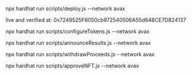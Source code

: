 npx hardhat run scripts/deploy.js --network avax


live and verified at: 0x7249525F6050cb972540506A55d648CE7D824137

npx hardhat run scripts/configureTokens.js --network avax

npx hardhat run scripts/announceResults.js --network avax



npx hardhat run scripts/withdrawProceeds.js --network avax


npx hardhat run scripts/approveNFT.js --network avax